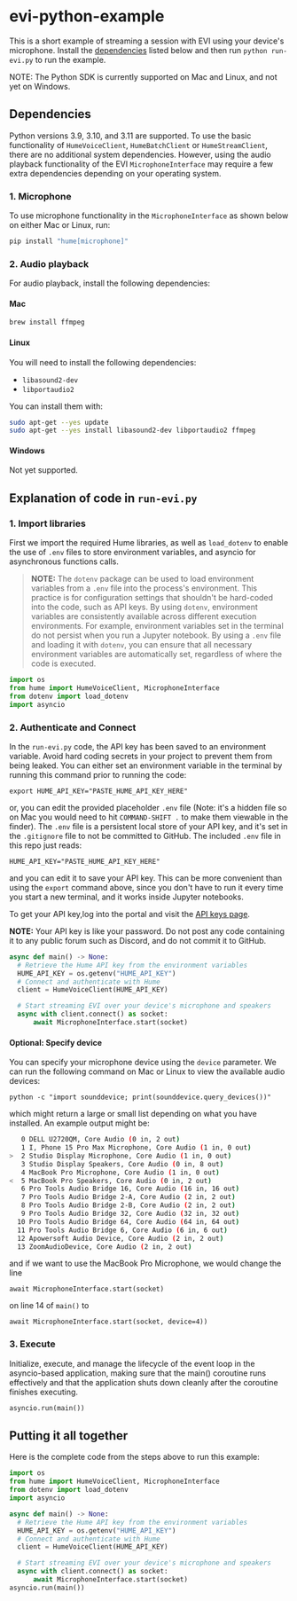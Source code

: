 # evi-python-example

This is a short example of streaming a session with EVI using your device's microphone. Install the [dependencies](#dependencies) listed below and then run `python run-evi.py` to run the example.

NOTE: The Python SDK is currently supported on Mac and Linux, and not yet on Windows.

## Dependencies

Python versions 3.9, 3.10, and 3.11 are supported. To use the basic functionality of `HumeVoiceClient`, `HumeBatchClient` or `HumeStreamClient`, there are no additional system dependencies. However, using the audio playback functionality of the EVI `MicrophoneInterface` may require a few extra dependencies depending on your operating system.

### 1. Microphone

To use microphone functionality in the `MicrophoneInterface` as shown below on either Mac or Linux, run:

```bash
pip install "hume[microphone]"
```

### 2. Audio playback

For audio playback, install the following dependencies:

#### Mac

```bash
brew install ffmpeg
```

#### Linux

You will need to install the following dependencies:

- `libasound2-dev`
- `libportaudio2`

You can install them with:

```bash
sudo apt-get --yes update
sudo apt-get --yes install libasound2-dev libportaudio2 ffmpeg
```

#### Windows

Not yet supported.

## Explanation of code in `run-evi.py`

### 1. Import libraries

First we import the required Hume libraries, as well as `load_dotenv` to enable the use of `.env` files to store environment variables, and asyncio for asynchronous functions calls.

> **NOTE:** The `dotenv` package can be used to load environment variables from a `.env` file into the process's environment. This practice is for configuration settings that shouldn't be hard-coded into the code, such as API keys. By using `dotenv`, environment variables are consistently available across different execution environments. For example, environment variables set in the terminal do not persist when you run a Jupyter notebook. By using a `.env` file and loading it with `dotenv`, you can ensure that all necessary environment variables are automatically set, regardless of where the code is executed.

```python
import os
from hume import HumeVoiceClient, MicrophoneInterface
from dotenv import load_dotenv
import asyncio
```

### 2. Authenticate and Connect

In the `run-evi.py` code, the API key has been saved to an environment variable. Avoid hard coding secrets in your project to prevent them from being leaked. You can either set an environment variable in the terminal by running this command prior to running the code:

`export HUME_API_KEY="PASTE_HUME_API_KEY_HERE"`

or, you can edit the provided placeholder `.env` file (Note: it's a hidden file so on Mac you would need to hit `COMMAND-SHIFT .` to make them viewable in the finder). The `.env` file is a persistent local store of your API key, and it's set in the `.gitignore` file to not be committed to GitHub. The included `.env` file in this repo just reads:

`HUME_API_KEY="PASTE_HUME_API_KEY_HERE"`

and you can edit it to save your API key. This can be more convenient than using the `export` command above, since you don't have to run it every time you start a new terminal, and it works inside Jupyter notebooks.

To get your API key,log into the portal and visit the [API keys page](https://beta.hume.ai/settings/keys).

**NOTE:** Your API key is like your password. Do not post any code containing it to any public forum such as Discord, and do not commit it to GitHub.

```python
async def main() -> None:
  # Retrieve the Hume API key from the environment variables
  HUME_API_KEY = os.getenv("HUME_API_KEY")
  # Connect and authenticate with Hume
  client = HumeVoiceClient(HUME_API_KEY)

  # Start streaming EVI over your device's microphone and speakers
  async with client.connect() as socket:
      await MicrophoneInterface.start(socket)
```

#### Optional: Specify device

You can specify your microphone device using the `device` parameter. We can run the following command on Mac or Linux to view the available audio devices:

`python -c "import sounddevice; print(sounddevice.query_devices())"`

which might return a large or small list depending on what you have installed. An example output might be:

```bash
   0 DELL U2720QM, Core Audio (0 in, 2 out)
   1 I, Phone 15 Pro Max Microphone, Core Audio (1 in, 0 out)
>  2 Studio Display Microphone, Core Audio (1 in, 0 out)
   3 Studio Display Speakers, Core Audio (0 in, 8 out)
   4 MacBook Pro Microphone, Core Audio (1 in, 0 out)
<  5 MacBook Pro Speakers, Core Audio (0 in, 2 out)
   6 Pro Tools Audio Bridge 16, Core Audio (16 in, 16 out)
   7 Pro Tools Audio Bridge 2-A, Core Audio (2 in, 2 out)
   8 Pro Tools Audio Bridge 2-B, Core Audio (2 in, 2 out)
   9 Pro Tools Audio Bridge 32, Core Audio (32 in, 32 out)
  10 Pro Tools Audio Bridge 64, Core Audio (64 in, 64 out)
  11 Pro Tools Audio Bridge 6, Core Audio (6 in, 6 out)
  12 Apowersoft Audio Device, Core Audio (2 in, 2 out)
  13 ZoomAudioDevice, Core Audio (2 in, 2 out)
```

and if we want to use the MacBook Pro Microphone, we would change the line

`await MicrophoneInterface.start(socket)`

on line 14 of `main()` to

`await MicrophoneInterface.start(socket, device=4))`


### 3. Execute

Initialize, execute, and manage the lifecycle of the event loop in the asyncio-based application, making sure that the main() coroutine runs effectively and that the application shuts down cleanly after the coroutine finishes executing.

```python
asyncio.run(main())
```

## Putting it all together

Here is the complete code from the steps above to run this example:

```python
import os
from hume import HumeVoiceClient, MicrophoneInterface
from dotenv import load_dotenv
import asyncio

async def main() -> None:
  # Retrieve the Hume API key from the environment variables
  HUME_API_KEY = os.getenv("HUME_API_KEY")
  # Connect and authenticate with Hume
  client = HumeVoiceClient(HUME_API_KEY)

  # Start streaming EVI over your device's microphone and speakers 
  async with client.connect() as socket:
      await MicrophoneInterface.start(socket)
asyncio.run(main())
```
